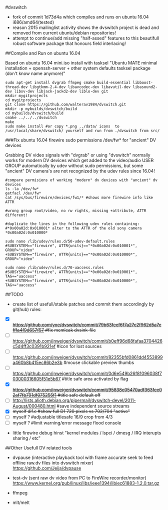 #dvswitch
* fork of commit 1d73d4a which compiles and runs on ubuntu 16.04 i686/amd64(tested)
* reason 2015 mailinglist activity shows the dvswitch project is dead and removed from current ubuntu/debian repositories!
* attempt to continue/add missing "half-assed" features to this beautifull robust software package that honours field interlacing!

##Compile and Run on ubuntu 16.04

Based on ubuntu 16.04 mini.iso install with tasksel "Ubuntu MATE minimal installation + openssh-server + other system defaults tasksel package (don't know name anymore)"

```
sudo apt-get install dvgrab ffmpeg cmake build-essential libboost-thread-dev libgtkmm-2.4-dev libavcodec-dev libavutil-dev libasound2-dev libxv-dev libjack-jackd2-dev liblo-dev git
mkdir mygitprojects
cd mygitprojects
git clone https://github.com/walterav1984/dvswitch.git
mkdir -p mybuilds/dvswitch/build
cd mybuilds/dvswitch/build
cmake ../../../dvswitch
make
sudo make install #or copy *.png ../data/ icons  to /usr/local/share/dvswitch/ yourself and run from ./dvswitch from src/
```
###Fix ubuntu 16.04 firewire sudo permissions /dev/fw* for "ancient" DV devices

Grabbing DV video signals with "dvgrab" or using "dvswitch" normally works for modern DV devices which get added to the video/audio USER GROUP automatically by udev without sudo permissions, but some "ancient" DV camera's are not recognized by the udev rules since 16.04!

```
#compare permisions of working "modern" dv devices with "ancient" dv devices
ls -la /dev/fw*
getfacl /dev/fw*
cat /sys/bus/firewire/devices/fw1/* #shows more firewire info like ATTR

#wrong group root/video, no rw rights, missing +attribute, ATTR different!

#duplicate the lines in the following udev rules containing:
#*0x00a02d:0x010001* alter to the ATTR of the old sony camera *0x00a02d:0x010000*

sudo nano /lib/udev/rules.d/50-udev-default.rules
#SUBSYSTEM=="firewire", ATTR{units}=="*0x00a02d:0x010001*", GROUP="video"
+SUBSYSTEM=="firewire", ATTR{units}=="*0x00a02d:0x010000*", GROUP="video"

sudo nano /lib/udev/rules.d/70-uaccess.rules
#SUBSYSTEM=="firewire", ATTR{units}=="*0x00a02d:0x010001*", TAG+="uaccess"
+SUBSYSTEM=="firewire", ATTR{units}=="*0x00a02d:0x010000*", TAG+="uaccess"
```

##TODO
* create list of usefull/stable patches and commit them accordingly by git(hub) rules:

- [x] ~~https://github.com/yoe/dvswitch/commit/79b63feef6f7a27c2f962d5a7efffa4f9d657f57       #fix memleak dvsink-file~~
- [ ] https://github.com/jnweiger/dvswitch/commit/b0eff96d68fafaa3704426c5d4ff3c0391b921ef  #icon for lost sources
- [ ] https://github.com/jnweiger/dvswitch/commit/82355bfd0861dd4553899a460b8b415ec86b2e3b  #mouse clickable preview thumbs
- [ ] https://github.com/jnweiger/dvswitch/commit/0d6e549b26f81096038f703000316605f51e5b67  #title safe area activated by flag
- [x] ~~https://github.com/jnweiger/dvswitch/commit/95838c05470adf363fee02af7fb791df075255f1  #title safe default off~~
- [ ] http://lists.alioth.debian.org/pipermail/dvswitch-devel/2011-August/000480.html       #save independent source streams
- [x] ~~myself dif.c                                                                        #show full D1 720 pixels vs 702/704 "active"~~
- [ ] myself ?                                                                              #adjustable titlesafe 16/9 crop from 4/3
- [ ] myself ?                                                                              #limit warning/error message flood console
  
* little firewire debug hinst "kernel modules / lspci / dmesg / IRQ interupts sharing / etc"

##Other Usefull DV related tools
* dvpause (interactive playback tool with frame accurate seek to feed offline raw.dv files into dvswitch mixer) 
  https://github.com/Jeija/dvpause
  
* test-dv (sent raw dv video from PC to FireWire recorder/monitor)  
  https://www.kernel.org/pub/linux/libs/ieee1394/libiec61883-1.2.0.tar.gz 

* ffmpeg

* mlt/melt
